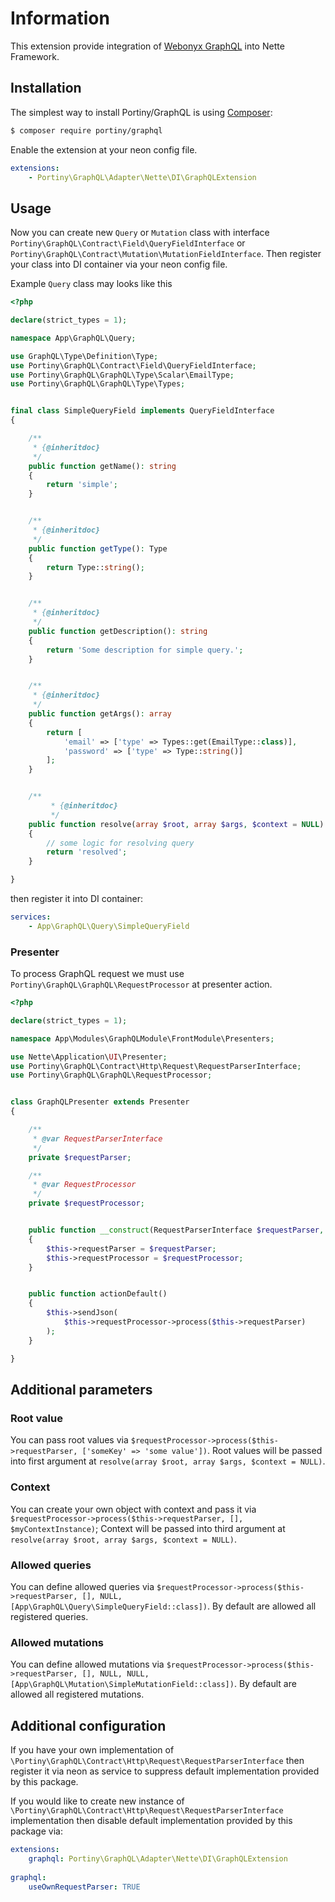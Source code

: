 # Information

This extension provide integration of [Webonyx GraphQL](http://webonyx.github.io/graphql-php/) into Nette Framework.


## Installation

The simplest way to install Portiny/GraphQL is using  [Composer](http://getcomposer.org/):

```sh
$ composer require portiny/graphql
```

Enable the extension at your neon config file.

```yml
extensions:
    - Portiny\GraphQL\Adapter\Nette\DI\GraphQLExtension
```


## Usage

Now you can create new `Query` or `Mutation` class with interface `Portiny\GraphQL\Contract\Field\QueryFieldInterface` or `Portiny\GraphQL\Contract\Mutation\MutationFieldInterface`. Then register your class into DI container via your neon config file.

Example `Query` class may looks like this

```php
<?php

declare(strict_types = 1);

namespace App\GraphQL\Query;

use GraphQL\Type\Definition\Type;
use Portiny\GraphQL\Contract\Field\QueryFieldInterface;
use Portiny\GraphQL\GraphQL\Type\Scalar\EmailType;
use Portiny\GraphQL\GraphQL\Type\Types;


final class SimpleQueryField implements QueryFieldInterface
{

    /**
     * {@inheritdoc}
     */
    public function getName(): string
    {
        return 'simple';
    }


    /**
     * {@inheritdoc}
     */
    public function getType(): Type
    {
        return Type::string();
    }


    /**
     * {@inheritdoc}
     */
    public function getDescription(): string
    {
        return 'Some description for simple query.';
    }


    /**
     * {@inheritdoc}
     */
    public function getArgs(): array
    {
        return [
            'email' => ['type' => Types::get(EmailType::class)],
            'password' => ['type' => Type::string()]
        ];
    }


    /**
         * {@inheritdoc}
         */
    public function resolve(array $root, array $args, $context = NULL)
    {
        // some logic for resolving query
        return 'resolved';
    }

}

```

then register it into DI container:

```yml
services:
    - App\GraphQL\Query\SimpleQueryField
```

### Presenter

To process GraphQL request we must use `Portiny\GraphQL\GraphQL\RequestProcessor` at presenter action.

```php
<?php

declare(strict_types = 1);

namespace App\Modules\GraphQLModule\FrontModule\Presenters;

use Nette\Application\UI\Presenter;
use Portiny\GraphQL\Contract\Http\Request\RequestParserInterface;
use Portiny\GraphQL\GraphQL\RequestProcessor;


class GraphQLPresenter extends Presenter
{

    /**
     * @var RequestParserInterface
     */
    private $requestParser;

    /**
     * @var RequestProcessor
     */
    private $requestProcessor;


    public function __construct(RequestParserInterface $requestParser, RequestProcessor $requestProcessor) 
    {
        $this->requestParser = $requestParser;
        $this->requestProcessor = $requestProcessor;
    }


    public function actionDefault()
    {
        $this->sendJson(
            $this->requestProcessor->process($this->requestParser)
        );
    }

}
```

## Additional parameters

### Root value

You can pass root values via `$requestProcessor->process($this->requestParser, ['someKey' => 'some value'])`. Root values will be passed into first argument at `resolve(array $root, array $args, $context = NULL)`.

### Context

You can create your own object with context and pass it via `$requestProcessor->process($this->requestParser, [], $myContextInstance)`; Context will be passed into third argument at `resolve(array $root, array $args, $context = NULL)`.

### Allowed queries

You can define allowed queries via `$requestProcessor->process($this->requestParser, [], NULL, [App\GraphQL\Query\SimpleQueryField::class])`. By default are allowed all registered queries.

### Allowed mutations

You can define allowed mutations via `$requestProcessor->process($this->requestParser, [], NULL, NULL, [App\GraphQL\Mutation\SimpleMutationField::class])`. By default are allowed all registered mutations.


## Additional configuration
If you have your own implementation of `\Portiny\GraphQL\Contract\Http\Request\RequestParserInterface` then register it via neon as service to suppress default implementation provided by this package.

If you would like to create new instance of `\Portiny\GraphQL\Contract\Http\Request\RequestParserInterface` implementation then disable default implementation provided by this package via:

```yml
extensions:
    graphql: Portiny\GraphQL\Adapter\Nette\DI\GraphQLExtension
    
graphql:
    useOwnRequestParser: TRUE
```
